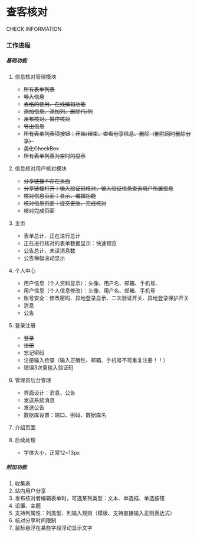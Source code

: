 # 查客核对
CHECK INFORMATION

### 工作进程
##### 基础功能
1. 信息核对管理模块
   * ~~所有表单列表~~
   * ~~导入信息~~
   * ~~表格的使用、在线编辑功能~~
   * ~~添加信息、添加列、删除行/列~~
   * ~~发布核对、暂停核对~~
   * ~~导出信息~~
   * ~~所有表单列表项按钮：开始/结束、查看分享信息、删除（删除同时删除分享）~~
   * ~~美化CheckBox~~
   * ~~所有表单列表为空时的显示~~

2. 信息核对用户核对模块
   * ~~分享链接不存在页面~~
   * ~~分享链接打开：输入验证码核对，输入验证信息查询用户所属信息~~
   * ~~核对信息页面：显示、编辑功能~~
   * ~~核对信息页面：提交更改、完成核对~~
   * ~~核对完成页面~~

3. 主页
   * 表单总计、正在进行总计
   * 正在进行核对的表单数据显示：快速预览
   * 公告总计、未读消息数
   * 公告横幅滚动显示

4. 个人中心
   * 用户信息（个人资料显示）：头像、用户名、邮箱、手机号、
   * 用户信息（个人信息修改）：头像、用户名、邮箱、手机号
   * 账号安全：修改密码、异地登录显示、二次验证开关、异地登录保护开关
   * 消息
   * 公告
    
5. 登录注册
   * ~~登录~~
   * ~~注册~~
   * 忘记密码
   * 注册输入检查（输入正确性、邮箱、手机号不可重复注册！！）
   * 错误3次需输入验证码

6. 管理员后台管理
   * 界面设计：消息、公告
   * 发送系统消息
   * 发送公告
   * 数据库设置：端口、密码、数据库名
   
7. 介绍页面

8. 后续处理
   * 字体大小，正常12~13px

##### 附加功能
1. 收集表
2. 站内用户分享
3. 发布核对者编辑表单时，可选某列类型：文本、单选框、单选按钮
4. 设置、主题
5. 支持列属性：列类型、列输入规则（模板、支持直接输入正则表达式）
6. 核对分享时间限制
7. 鼠标悬浮在某些字段浮动显示文字
